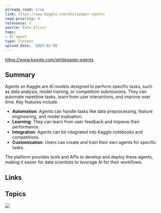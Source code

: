 ```yaml
---
already_read: true
link: https://www.kaggle.com/whitepaper-agents
read_priority: 0
relevance: 4
source: Data Elixir
tags:
- AI_agent
type: Content
upload_date: '2025-01-08'
---
```


https://www.kaggle.com/whitepaper-agents
## Summary

Agents on Kaggle are AI models designed to perform specific tasks, such as data analysis, model training, or competition submissions. They can automate repetitive tasks, learn from user interactions, and improve over time. Key features include:

- **Automation**: Agents can handle tasks like data preprocessing, feature engineering, and model evaluation.
- **Learning**: They can learn from user feedback and improve their performance.
- **Integration**: Agents can be integrated into Kaggle notebooks and competitions.
- **Customization**: Users can create and train their own agents for specific tasks.

The platform provides tools and APIs to develop and deploy these agents, making it easier for data scientists to leverage AI for their workflows.
## Links


## Topics

![](topics/Platform/Kaggle)